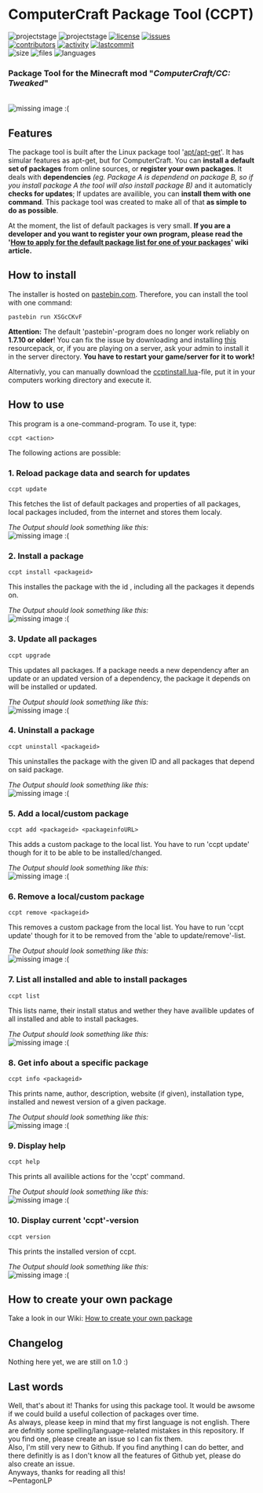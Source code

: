 # ComputerCraft Package Tool (CCPT)
![projectstage](https://img.shields.io/badge/project%20stage-alpha-yellow)
![projectstage](https://img.shields.io/badge/version-1.0-yellow)
[![license](https://img.shields.io/github/license/PentagonLP/ccpt)](https://github.com/PentagonLP/ccpt/blob/main/LICENSE)
[![issues](https://img.shields.io/github/issues/PentagonLP/ccpt)](https://github.com/PentagonLP/ccpt/issues)<br>
[![contributors](https://img.shields.io/github/contributors/PentagonLP/ccpt)](https://github.com/PentagonLP/ccpt/graphs/contributors)
[![activity](https://img.shields.io/github/commit-activity/m/PentagonLP/ccpt)](https://github.com/PentagonLP/ccpt/commits/main)
[![lastcommit](https://img.shields.io/github/last-commit/PentagonLP/ccpt)](https://github.com/PentagonLP/ccpt/commits/main)<br>
![size](https://img.shields.io/github/languages/code-size/PentagonLP/ccpt)
![files](https://img.shields.io/github/directory-file-count/PentagonLP/ccpt)
![languages](https://img.shields.io/github/languages/count/PentagonLP/ccpt)<br>
### Package Tool for the Minecraft mod "*ComputerCraft/CC: Tweaked*"  
<br><img
    alt="missing image :("
    src="https://raw.githubusercontent.com/PentagonLP/ccpt/main/img/social-preview.gif"
/><br>

## Features
The package tool is built after the Linux package tool '[apt/apt-get](https://salsa.debian.org/apt-team/apt)'. It has simular features as apt-get, but for ComputerCraft. You can **install a default set of packages** from online sources, or **register your own packages**. It deals with **dependencies** *(eg. Package A is dependend on package B, so if you install package A the tool will also install package B)* and it automaticly **checks for updates**; If updates are availible, you can **install them with one command**. This package tool was created to make all of that **as simple to do as possible**.<br>

At the moment, the list of default packages is very small. **If you are a developer and you want to register your own program, please read the '[How to apply for the default package list for one of your packages](https://github.com/PentagonLP/ccpt/wiki/How-to-apply-for-the-default-package-list-for-one-of-your-packages)' wiki article.**
## How to install 
The installer is hosted on [pastebin.com](https://pastebin.com). Therefore, you can install the tool with one command:
```
pastebin run XSGcCKvF
```
**Attention:** The default 'pastebin'-program does no longer work reliably on **1.7.10 or older**! You can fix the issue by downloading and installing [this](https://github.com/SquidDev-CC/FAQBot-CC/raw/786214ba08d8ccc7cbd11eb1d921e82327dee9a8/etc/cc-pastebin-fix.zip) resourcepack, or, if you are playing on a server, ask your admin to install it in the server directory. **You have to restart your game/server for it to work!**  

Alternativly, you can manually download the [ccptinstall.lua](https://github.com/PentagonLP/ccpt/blob/main/ccptinstall.lua)-file, put it in your computers working directory and execute it.
## How to use
This program is a one-command-program. To use it, type:
```
ccpt <action>
```
The following actions are possible:  

### **1. Reload package data and search for updates**  
```
ccpt update
```
This fetches the list of default packages and properties of all packages, local packages included, from the internet and stores them localy.  


*The Output should look something like this:*
<br><img
    alt="missing image :("
    src="https://raw.githubusercontent.com/PentagonLP/ccpt/main/img/ccpt_update.png"
/><br>

### **2. Install a package**
```
ccpt install <packageid>
```
This installes the package with the id <packageid>, including all the packages it depends on.  
 
 
*The Output should look something like this:*
<br><img
    alt="missing image :("
    src="https://raw.githubusercontent.com/PentagonLP/ccpt/main/img/ccpt_install.png"
/><br>
 
### **3. Update all packages**  
```
ccpt upgrade
```
This updates all packages. If a package needs a new dependency after an update or an updated version of a dependency, the package it depends on will be installed or updated.  
 
 
*The Output should look something like this:*
<br><img
    alt="missing image :("
    src="https://raw.githubusercontent.com/PentagonLP/ccpt/main/img/ccpt_upgrade.png"
/><br>

### **4. Uninstall a package**  
```
ccpt uninstall <packageid>
```
This uninstalles the package with the given ID and all packages that depend on said package.  
 
 
*The Output should look something like this:*
<br><img
    alt="missing image :("
    src="https://raw.githubusercontent.com/PentagonLP/ccpt/main/img/ccpt_uninstall.png"
/><br>

### **5. Add a local/custom package**
```
ccpt add <packageid> <packageinfoURL>
```
This adds a custom package to the local list. You have to run 'ccpt update' though for it to be able to be installed/changed.  
 
 
*The Output should look something like this:*
<br><img
    alt="missing image :("
    src="https://raw.githubusercontent.com/PentagonLP/ccpt/main/img/ccpt_add.png"
/><br>

### **6. Remove a local/custom package**
```
ccpt remove <packageid>
```
This removes a custom package from the local list. You have to run 'ccpt update' though for it to be removed from the 'able to update/remove'-list.  
 
 
*The Output should look something like this:*
<br><img
    alt="missing image :("
    src="https://raw.githubusercontent.com/PentagonLP/ccpt/main/img/ccpt_remove.png"
/><br>

### **7. List all installed and able to install packages**
```
ccpt list
```
This lists name, their install status and wether they have availible updates of all installed and able to install packages.  

 
*The Output should look something like this:*
<br><img
    alt="missing image :("
    src="https://raw.githubusercontent.com/PentagonLP/ccpt/main/img/ccpt_list.png"
/><br>

### **8. Get info about a specific package**
```
ccpt info <packageid>
```
This prints name, author, description, website (if given), installation type, installed and newest version of a given package.  

 
*The Output should look something like this:*
<br><img
    alt="missing image :("
    src="https://raw.githubusercontent.com/PentagonLP/ccpt/main/img/ccpt_info.png"
/><br>

### **9. Display help**
```
ccpt help
```
This prints all availible actions for the 'ccpt' command.  
 
*The Output should look something like this:*
<br><img
    alt="missing image :("
    src="https://raw.githubusercontent.com/PentagonLP/ccpt/main/img/ccpt_help.png"
/><br>

### **10. Display current 'ccpt'-version**
```
ccpt version
```
This prints the installed version of ccpt.  
 
*The Output should look something like this:*
<br><img
    alt="missing image :("
    src="https://raw.githubusercontent.com/PentagonLP/ccpt/main/img/ccpt_version.png"
/><br>
## How to create your own package
Take a look in our Wiki: [How to create your own package](https://github.com/PentagonLP/ccpt/wiki/Create-your-own-package)
## Changelog
 Nothing here yet, we are still on 1.0 :)
## Last words
Well, that's about it! Thanks for using this package tool. It would be awsome if we could build a useful collection of packages over time.  
As always, please keep in mind that my first language is not english. There are defnitly some spelling/language-related mistakes in this repository. If you find one, please create an issue so I can fix them.  
Also, I'm still very new to Github. If you find anything I can do better, and there definitly is as I don't know all the features of Github yet, please do also create an issue.  
Anyways, thanks for reading all this!  
~PentagonLP
